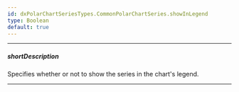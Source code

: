 ```yaml
---
id: dxPolarChartSeriesTypes.CommonPolarChartSeries.showInLegend
type: Boolean
default: true
---
```

---
##### shortDescription
Specifies whether or not to show the series in the chart's legend.

---
